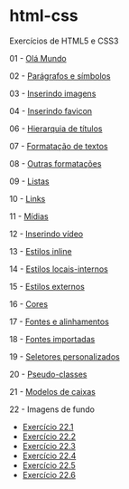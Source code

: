 # html-css
 Exercícios de HTML5 e CSS3
 
01 - <a href="https://afsantos2.github.io/html-css/exercicios/ex001/index.html" target="_blank">Olá Mundo</a>

02 - <a href="https://afsantos2.github.io/html-css/exercicios/ex002/index.html" target="_blank">Parágrafos e símbolos</a> 

03 - <a href="https://afsantos2.github.io/html-css/exercicios/ex003/index.html" target="_blank">Inserindo imagens</a>

04 - <a href="https://afsantos2.github.io/html-css/exercicios/ex004/index.html" target="_blank">Inserindo favicon</a>

06 - <a href="https://afsantos2.github.io/html-css/exercicios/ex006/index.html" target="_blank">Hierarquia de títulos</a>

07 - <a href="https://afsantos2.github.io/html-css/exercicios/ex007/index.html" target="_blank">Formatação de textos</a>

08 - <a href="https://afsantos2.github.io/html-css/exercicios/ex008/index.html" target="_blank">Outras formatações</a>

09 - <a href="https://afsantos2.github.io/html-css/exercicios/ex009/index.html" target="_blank">Listas</a>

10 - <a href="https://afsantos2.github.io/html-css/exercicios/ex010/index.html" target="_blank">Links</a>

11 - <a href="https://afsantos2.github.io/html-css/exercicios/ex011/index.html" target="_blank">Mídias</a>

12 - <a href="https://afsantos2.github.io/html-css/exercicios/ex012/index.html" target="_blank">Inserindo vídeo</a>

13 - <a href="https://afsantos2.github.io/html-css/exercicios/ex013/index.html" target="_blank">Estilos inline</a>

14 - <a href="https://afsantos2.github.io/html-css/exercicios/ex014/index.html" target="_blank">Estilos locais-internos</a>

15 - <a href="https://afsantos2.github.io/html-css/exercicios/ex015/index.html" target="_blank">Estilos externos</a>

16 - <a href="https://afsantos2.github.io/html-css/exercicios/ex016/index.html" target="_blank">Cores</a>

17 - <a href="https://afsantos2.github.io/html-css/exercicios/ex017/index.html" target="_blank">Fontes e alinhamentos</a>

18 - <a href="https://afsantos2.github.io/html-css/exercicios/ex018/index.html" target="_blank">Fontes importadas</a>

19 - <a href="https://afsantos2.github.io/html-css/exercicios/ex019/index.html" target="_blank">Seletores personalizados</a>

20 - <a href="https://afsantos2.github.io/html-css/exercicios/ex020/index.html" target="_blank">Pseudo-classes</a>

21 - <a href="https://afsantos2.github.io/html-css/exercicios/ex021/index.html" target="_blank">Modelos de caixas</a>

22 - Imagens de fundo

- <a href="https://afsantos2.github.io/html-css/exercicios/ex022/fundo001.html" target="_blank">Exercício 22.1</a>
- <a href="https://afsantos2.github.io/html-css/exercicios/ex022/fundo002.html" target="_blank">Exercício 22.2</a>
- <a href="https://afsantos2.github.io/html-css/exercicios/ex022/fundo003.html" target="_blank">Exercício 22.3</a>
- <a href="https://afsantos2.github.io/html-css/exercicios/ex022/fundo004.html" target="_blank">Exercício 22.4</a>
- <a href="https://afsantos2.github.io/html-css/exercicios/ex022/fundo005.html" target="_blank">Exercício 22.5</a>
- <a href="https://afsantos2.github.io/html-css/exercicios/ex022/fundo006.html" target="_blank">Exercício 22.6</a>

</details>